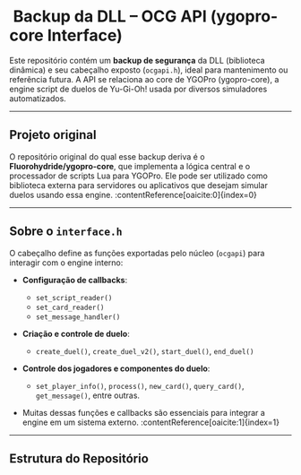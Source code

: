 # ​ Backup da DLL – OCG API (ygopro-core Interface)

Este repositório contém um **backup de segurança** da DLL (biblioteca dinâmica) e seu cabeçalho exposto (`ocgapi.h`), ideal para mantenimento ou referência futura. A API se relaciona ao core de YGOPro (ygopro-core), a engine script de duelos de Yu-Gi-Oh! usada por diversos simuladores automatizados.

---

##  Projeto original

O repositório original do qual esse backup deriva é o **Fluorohydride/ygopro-core**, que implementa a lógica central e o processador de scripts Lua para YGOPro. Ele pode ser utilizado como biblioteca externa para servidores ou aplicativos que desejam simular duelos usando essa engine. :contentReference[oaicite:0]{index=0}

---

##  Sobre o `interface.h`

O cabeçalho define as funções exportadas pelo núcleo (`ocgapi`) para interagir com o engine interno:

- **Configuração de callbacks**:
  - `set_script_reader()`
  - `set_card_reader()`
  - `set_message_handler()`

- **Criação e controle de duelo**:
  - `create_duel()`, `create_duel_v2()`, `start_duel()`, `end_duel()`

- **Controle dos jogadores e componentes do duelo**:
  - `set_player_info()`, `process()`, `new_card()`, `query_card()`, `get_message()`, entre outras.

- Muitas dessas funções e callbacks são essenciais para integrar a engine em um sistema externo. :contentReference[oaicite:1]{index=1}

---

##  Estrutura do Repositório


